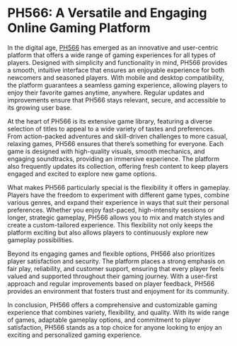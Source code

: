 # PH566: A Versatile and Engaging Online Gaming Platform

In the digital age, [PH566](https://ph566.org) has emerged as an innovative and user-centric platform that offers a wide range of gaming experiences for all types of players. Designed with simplicity and functionality in mind, PH566 provides a smooth, intuitive interface that ensures an enjoyable experience for both newcomers and seasoned players. With mobile and desktop compatibility, the platform guarantees a seamless gaming experience, allowing players to enjoy their favorite games anytime, anywhere. Regular updates and improvements ensure that PH566 stays relevant, secure, and accessible to its growing user base.

At the heart of PH566 is its extensive game library, featuring a diverse selection of titles to appeal to a wide variety of tastes and preferences. From action-packed adventures and skill-driven challenges to more casual, relaxing games, PH566 ensures that there’s something for everyone. Each game is designed with high-quality visuals, smooth mechanics, and engaging soundtracks, providing an immersive experience. The platform also frequently updates its collection, offering fresh content to keep players engaged and excited to explore new game options.

What makes PH566 particularly special is the flexibility it offers in gameplay. Players have the freedom to experiment with different game types, combine various genres, and expand their experience in ways that suit their personal preferences. Whether you enjoy fast-paced, high-intensity sessions or longer, strategic gameplay, PH566 allows you to mix and match styles and create a custom-tailored experience. This flexibility not only keeps the platform exciting but also allows players to continuously explore new gameplay possibilities.

Beyond its engaging games and flexible options, PH566 also prioritizes player satisfaction and security. The platform places a strong emphasis on fair play, reliability, and customer support, ensuring that every player feels valued and supported throughout their gaming journey. With a user-first approach and regular improvements based on player feedback, PH566 provides an environment that fosters trust and enjoyment for its community.

In conclusion, PH566 offers a comprehensive and customizable gaming experience that combines variety, flexibility, and quality. With its wide range of games, adaptable gameplay options, and commitment to player satisfaction, PH566 stands as a top choice for anyone looking to enjoy an exciting and personalized gaming experience.